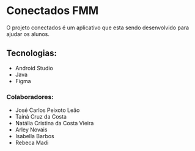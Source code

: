 # Conectados FMM

O projeto conectados é um aplicativo que esta sendo desenvolvido para ajudar os alunos.
## Tecnologias:

  - Android Studio
  - Java
  - Figma

### Colaboradores:

- José Carlos Peixoto Leão 
- Tainá Cruz da Costa
- Natália Cristina da Costa Vieira
- Arley Novais
- Isabella Barbos
- Rebeca Madi
